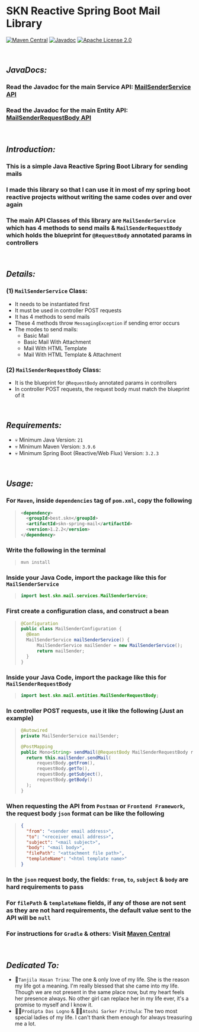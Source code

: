 # SKN Reactive Spring Boot Mail Library

[![Maven Central](https://img.shields.io/maven-central/v/best.skn/skn-spring-mail)](https://central.sonatype.com/artifact/best.skn/skn-spring-mail) [![Javadoc](https://javadoc.io/badge2/best.skn/skn-spring-mail/1.2.2/javadoc.svg)](https://javadoc.io/doc/best.skn/skn-spring-mail/1.2.2) [![Apache License 2.0](https://img.shields.io/badge/License-Apache_2.0-blue.svg)](https://opensource.org/licenses/Apache-2.0)

&nbsp;

## **_JavaDocs:_**

### Read the Javadoc for the main Service API: [MailSenderService API](https://javadoc.io/doc/best.skn/skn-spring-mail/latest/best/skn/mail/services/MailSenderService.html)

### Read the Javadoc for the main Entity API: [MailSenderRequestBody API](https://javadoc.io/doc/best.skn/skn-spring-mail/latest/best/skn/mail/entities/MailSenderRequestBody.html)

&nbsp;

## **_Introduction:_**

### This is a simple Java Reactive Spring Boot Library for sending mails

### I made this library so that I can use it in most of my spring boot reactive projects without writing the same codes over and over again

### The main API Classes of this library are `MailSenderService` which has 4 methods to send mails & `MailSenderRequestBody` which holds the blueprint for `@RequestBody` annotated params in controllers

&nbsp;

## **_Details:_**

### **(1) `MailSenderService` Class:**

- It needs to be instantiated first
- It must be used in controller POST requests
- It has 4 methods to send mails
- These 4 methods throw `MessagingException` if sending error occurs
- The modes to send mails:
  - Basic Mail
  - Basic Mail With Attachment
  - Mail With HTML Template
  - Mail With HTML Template & Attachment

### **(2) `MailSenderRequestBody` Class:**

- It is the blueprint for `@RequestBody` annotated params in controllers
- In controller POST requests, the request body must match the blueprint of it

&nbsp;

## **_Requirements:_**

- 💀 Minimum Java Version: `21`
- 💀 Minimum Maven Version: `3.9.6`
- 💀 Minimum Spring Boot (Reactive/Web Flux) Version: `3.2.3`

&nbsp;

## **_Usage:_**

### For `Maven`, inside `dependencies` tag of `pom.xml`, copy the following

> ```xml
> <dependency>
> 	<groupId>best.skn</groupId>
> 	<artifactId>skn-spring-mail</artifactId>
> 	<version>1.2.2</version>
> </dependency>
> ```

### Write the following in the terminal

> ```zsh
> mvn install
> ```

### Inside your Java Code, import the package like this for `MailSenderService`

> ```java
> import best.skn.mail.services.MailSenderService;
> ```

### First create a configuration class, and construct a bean

> ```java
> @Configuration
> public class MailSenderConfiguration {
> 	@Bean
> 	MailSenderService mailSenderService() {
> 		MailSenderService mailSender = new MailSenderService();
> 		return mailSender;
> 	}
> }
> ```

### Inside your Java Code, import the package like this for `MailSenderRequestBody`

> ```java
> import best.skn.mail.entities.MailSenderRequestBody;
> ```

### In controller POST requests, use it like the following (Just an example)

> ```java
> @Autowired
> private MailSenderService mailSender;
>
> @PostMapping
> public Mono<String> sendMail(@RequestBody MailSenderRequestBody requestBody) throws MessagingException {
>  	return this.mailSender.sendMail(
>  		requestBody.getFrom(),
>  		requestBody.getTo(),
>  		requestBody.getSubject(),
>  		requestBody.getBody()
>  	);
> }
> ```

### When requesting the API from `Postman` or `Frontend Framework`, the request body `json` format can be like the following

> ```json
> {
> 	"from": "<sender email address>",
> 	"to": "<receiver email address>",
> 	"subject": "<mail subject>",
> 	"body": "<mail body>",
> 	"filePath": "<attachment file path>",
> 	"templateName": "<html template name>"
> }
> ```

### In the `json` request body, the fields: `from`, `to`, `subject` & `body` are hard requirements to pass

### For `filePath` & `templateName` fields, if any of those are not sent as they are not hard requirements, the default value sent to the API will be `null`

### For instructions for `Gradle` & others: Visit [Maven Central](https://central.sonatype.com/artifact/best.skn/skn-spring-mail)

&nbsp;

## **_Dedicated To:_**

- 🌹`Tanjila Hasan Trina`: The one & only love of my life. She is the reason my life got a meaning. I'm really blessed that she came into my life. Though we are not present in the same place now, but my heart feels her presence always. No other girl can replace her in my life ever, it's a promise to myself and I know it.
- 👩‍🎨`Prodipta Das Logno` & 🧛‍♀️`Atoshi Sarker Prithula`: The two most special ladies of my life. I can't thank them enough for always treasuring me a lot.
